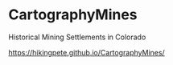 # CartographyMines
Historical Mining Settlements in Colorado


https://hikingpete.github.io/CartographyMines/
